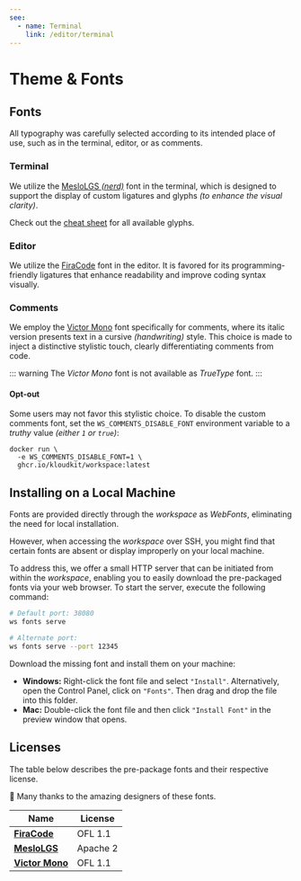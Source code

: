 ```yaml
---
see:
  - name: Terminal
    link: /editor/terminal
---
```


# Theme & Fonts

## Fonts

All typography was carefully selected according to its intended place of use, such as in
the terminal, editor, or as comments.

### Terminal

We utilize the [MesloLGS *(nerd)*][MesloLGS] font in the terminal, which is designed to
support the display of custom ligatures and glyphs *(to enhance the visual clarity)*.

Check out the [cheat sheet](https://www.nerdfonts.com/cheat-sheet) for all available
glyphs.

### Editor

We utilize the [FiraCode][] font in the editor.
It is favored for its programming-friendly ligatures that enhance readability and improve
coding syntax visually.

### Comments

We employ the [Victor Mono][] font specifically for comments, where its italic version
presents text in a cursive *(handwriting)* style.
This choice is made to inject a distinctive stylistic touch, clearly differentiating
comments from code.

::: warning
The *Victor Mono* font is not available as *TrueType* font.
:::

#### Opt-out

Some users may not favor this stylistic choice.
To disable the custom comments font, set the `WS_COMMENTS_DISABLE_FONT` environment
variable to a *truthy* value *(either `1` or `true`)*:

```sh{2}
docker run \
  -e WS_COMMENTS_DISABLE_FONT=1 \
  ghcr.io/kloudkit/workspace:latest
```

## Installing on a Local Machine

Fonts are provided directly through the *workspace* as *WebFonts*, eliminating the need
for local installation.

However, when accessing the *workspace* over SSH, you might find that certain fonts are
absent or display improperly on your local machine.

To address this, we offer a small HTTP server that can be initiated from within the
*workspace*, enabling you to easily download the pre-packaged fonts via your web browser.
To start the server, execute the following command:

```sh
# Default port: 38080
ws fonts serve

# Alternate port:
ws fonts serve --port 12345
```

Download the missing font and install them on your machine:

- **Windows:** Right-click the font file and select `"Install"`.
    Alternatively, open the Control Panel, click on `"Fonts"`.
    Then drag and drop the file into this folder.
- **Mac:** Double-click the font file and then click `"Install Font"` in the preview
    window that opens.

## Licenses

The table below describes the pre-package fonts and their respective license.

👏 Many thanks to the amazing designers of these fonts.

| Name                | License  |
| ------------------- | -------- |
| **[FiraCode][]**    | OFL 1.1  |
| **[MesloLGS][]**    | Apache 2 |
| **[Victor Mono][]** | OFL 1.1  |

[FiraCode]: https://github.com/tonsky/FiraCode
[MesloLGS]: https://github.com/romkatv/powerlevel10k-media
[Victor Mono]: https://github.com/rubjo/victor-mono

